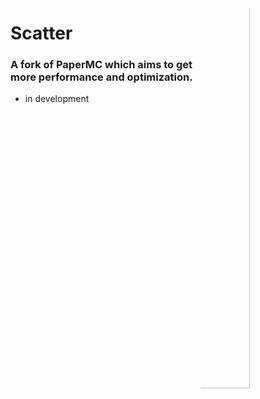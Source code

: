 <img src="https://gcdnb.pbrd.co/images/8bV67IXOyf79.jpg?o=1" alt="Logo" align="right" style="border-radius:100%" width="40%">

# Scatter

### A fork of PaperMC which aims to get more performance and optimization.
- in development
